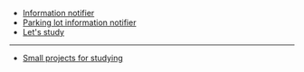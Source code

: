* [Information notifier](https://github.com/vacu9708/Information_notifier)
* [Parking lot information notifier](https://github.com/vacu9708/Smart-CCTV)
* [Let's study](https://github.com/inu-appcenter/Study-together)
---
* [Small projects for studying](https://github.com/vacu9708/Toy-projects/tree/main/Small%20projects%20for%20studying)

